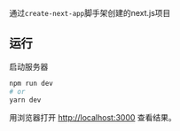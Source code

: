通过`create-next-app`脚手架创建的next.js项目

## 运行

启动服务器

```bash
npm run dev
# or
yarn dev
```

用浏览器打开 [http://localhost:3000](http://localhost:3000) 查看结果。

